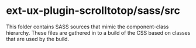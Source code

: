 # ext-ux-plugin-scrolltotop/sass/src

This folder contains SASS sources that mimic the component-class hierarchy. These files
are gathered in to a build of the CSS based on classes that are used by the build.
